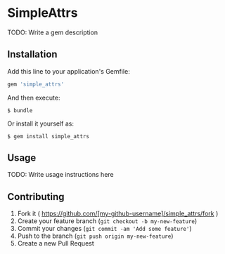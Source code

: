 # SimpleAttrs

TODO: Write a gem description

## Installation

Add this line to your application's Gemfile:

```ruby
gem 'simple_attrs'
```

And then execute:

    $ bundle

Or install it yourself as:

    $ gem install simple_attrs

## Usage

TODO: Write usage instructions here

## Contributing

1. Fork it ( https://github.com/[my-github-username]/simple_attrs/fork )
2. Create your feature branch (`git checkout -b my-new-feature`)
3. Commit your changes (`git commit -am 'Add some feature'`)
4. Push to the branch (`git push origin my-new-feature`)
5. Create a new Pull Request
